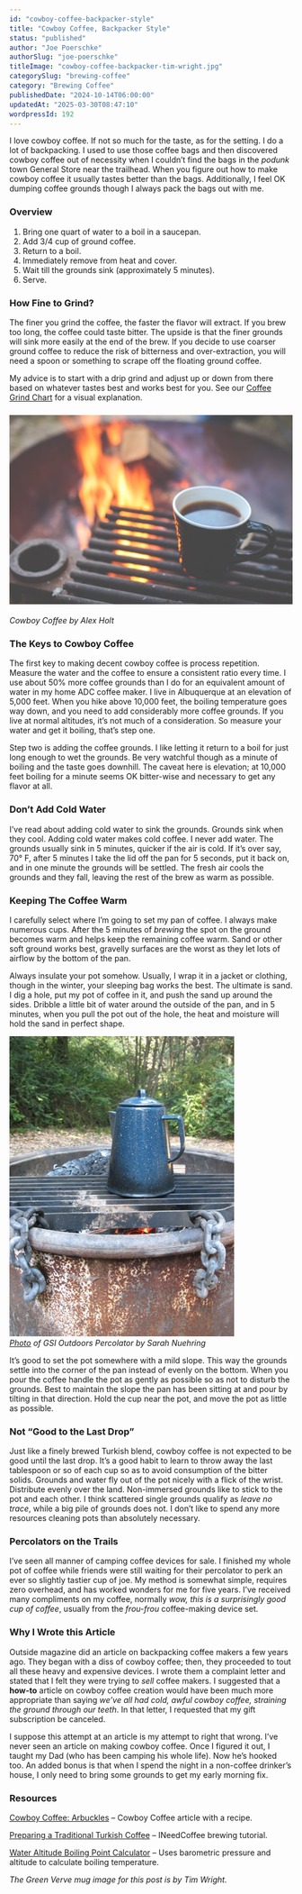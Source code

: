 ```yaml
---
id: "cowboy-coffee-backpacker-style"
title: "Cowboy Coffee, Backpacker Style"
status: "published"
author: "Joe Poerschke"
authorSlug: "joe-poerschke"
titleImage: "cowboy-coffee-backpacker-tim-wright.jpg"
categorySlug: "brewing-coffee"
category: "Brewing Coffee"
publishedDate: "2024-10-14T06:00:00"
updatedAt: "2025-03-30T08:47:10"
wordpressId: 192
---
```


I love cowboy coffee. If not so much for the taste, as for the setting. I do a lot of backpacking. I used to use those coffee bags and then discovered cowboy coffee out of necessity when I couldn’t find the bags in the *podunk* town General Store near the trailhead. When you figure out how to make cowboy coffee it usually tastes better than the bags. Additionally, I feel OK dumping coffee grounds though I always pack the bags out with me.

### Overview

1.  Bring one quart of water to a boil in a saucepan.
2.  Add 3/4 cup of ground coffee.
3.  Return to a boil.
4.  Immediately remove from heat and cover.
5.  Wait till the grounds sink (approximately 5 minutes).
6.  Serve.

### How Fine to Grind?

The finer you grind the coffee, the faster the flavor will extract. If you brew too long, the coffee could taste bitter. The upside is that the finer grounds will sink more easily at the end of the brew. If you decide to use coarser ground coffee to reduce the risk of bitterness and over-extraction, you will need a spoon or something to scrape off the floating ground coffee.

My advice is to start with a drip grind and adjust up or down from there based on whatever tastes best and works best for you. See our [Coffee Grind Chart](http://ineedcoffee.com/coffee-grind-chart/) for a visual explanation.

### ![Cowboy Coffee on campfire](cowboy-coffee-alex-holt.jpg)

*Cowboy Coffee by Alex Holt*

### The Keys to Cowboy Coffee

The first key to making decent cowboy coffee is process repetition. Measure the water and the coffee to ensure a consistent ratio every time. I use about 50% more coffee grounds than I do for an equivalent amount of water in my home ADC coffee maker. I live in Albuquerque at an elevation of 5,000 feet. When you hike above 10,000 feet, the boiling temperature goes way down, and you need to add considerably more coffee grounds. If you live at normal altitudes, it’s not much of a consideration. So measure your water and get it boiling, that’s step one.

Step two is adding the coffee grounds. I like letting it return to a boil for just long enough to wet the grounds. Be very watchful though as a minute of boiling and the taste goes downhill. The caveat here is elevation; at 10,000 feet boiling for a minute seems OK bitter-wise and necessary to get any flavor at all.

### Don’t Add Cold Water

I’ve read about adding cold water to sink the grounds. Grounds sink when they cool. Adding cold water makes cold coffee. I never add water. The grounds usually sink in 5 minutes, quicker if the air is cold. If it’s over say, 70° F, after 5 minutes I take the lid off the pan for 5 seconds, put it back on, and in one minute the grounds will be settled. The fresh air cools the grounds and they fall, leaving the rest of the brew as warm as possible.

### Keeping The Coffee Warm

I carefully select where I’m going to set my pan of coffee. I always make numerous cups. After the 5 minutes of *brewing* the spot on the ground becomes warm and helps keep the remaining coffee warm. Sand or other soft ground works best, gravelly surfaces are the worst as they let lots of airflow by the bottom of the pan.

Always insulate your pot somehow. Usually, I wrap it in a jacket or clothing, though in the winter, your sleeping bag works the best. The ultimate is sand. I dig a hole, put my pot of coffee in it, and push the sand up around the sides. Dribble a little bit of water around the outside of the pan, and in 5 minutes, when you pull the pot out of the hole, the heat and moisture will hold the sand in perfect shape.

![cowboy coffee brewing](cowboy-coffee-brewing.jpg)  
*[Photo](http://www.flickr.com/photos/or4n6e/2811499395/in/photostream/) of GSI Outdoors Percolator by Sarah Nuehring*

It’s good to set the pot somewhere with a mild slope. This way the grounds settle into the corner of the pan instead of evenly on the bottom. When you pour the coffee handle the pot as gently as possible so as not to disturb the grounds. Best to maintain the slope the pan has been sitting at and pour by tilting in that direction. Hold the cup near the pot, and move the pot as little as possible.

### Not “Good to the Last Drop”

Just like a finely brewed Turkish blend, cowboy coffee is not expected to be good until the last drop. It’s a good habit to learn to throw away the last tablespoon or so of each cup so as to avoid consumption of the bitter solids. Grounds and water fly out of the pot nicely with a flick of the wrist. Distribute evenly over the land. Non-immersed grounds like to stick to the pot and each other. I think scattered single grounds qualify as *leave no trace*, while a big pile of grounds does not. I don’t like to spend any more resources cleaning pots than absolutely necessary.

### Percolators on the Trails

I’ve seen all manner of camping coffee devices for sale. I finished my whole pot of coffee while friends were still waiting for their percolator to perk an ever so slightly tastier cup of joe. My method is somewhat simple, requires zero overhead, and has worked wonders for me for five years. I’ve received many compliments on my coffee, normally *wow, this is a surprisingly good cup of coffee*, usually from the *frou-frou* coffee-making device set.

### Why I Wrote this Article

Outside magazine did an article on backpacking coffee makers a few years ago. They began with a diss of cowboy coffee; then, they proceeded to tout all these heavy and expensive devices. I wrote them a complaint letter and stated that I felt they were trying to *sell* coffee makers. I suggested that a **how-to** article on cowboy coffee creation would have been much more appropriate than saying *we’ve all had cold, awful cowboy coffee, straining the ground through our teeth*. In that letter, I requested that my gift subscription be canceled.

I suppose this attempt at an article is my attempt to right that wrong. I’ve never seen an article on making cowboy coffee. Once I figured it out, I taught my Dad (who has been camping his whole life). Now he’s hooked too. An added bonus is that when I spend the night in a non-coffee drinker’s house, I only need to bring some grounds to get my early morning fix.

### Resources

[Cowboy Coffee: Arbuckles](http://ineedcoffee.com/cowboy-coffee-arbuckles/) – Cowboy Coffee article with a recipe.

[Preparing a Traditional Turkish Coffee](http://ineedcoffee.com/preparing-a-traditional-turkish-coffee/) – INeedCoffee brewing tutorial.

[Water Altitude Boiling Point Calculator](http://www.csgnetwork.com/h2oboilcalc.html) – Uses barometric pressure and altitude to calculate boiling temperature.

*The Green Verve mug image for this post is by Tim Wright.*